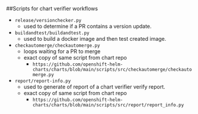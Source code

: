 ##Scripts for chart verifier workflows


- ```release/versionchecker.py```
    - used to determine if a PR contains a version update. 
-  ```buildandtest/buildandtest.py```
    - used to build a docker image and then test created image.
- ```checkautomerge/checkautomerge.py```
    - loops waiting for a PR to merge
    - exact copy of same script from chart repo
      - ```https://github.com/openshift-helm-charts/charts/blob/main/scripts/src/checkautomerge/checkautomerge.py```
- ```report/report-info.py```
    - used to generate of report of a chart verifier verify report.
    - exact copy of same script from chart repo    
      - ```https://github.com/openshift-helm-charts/charts/blob/main/scripts/src/report/report_info.py```
    